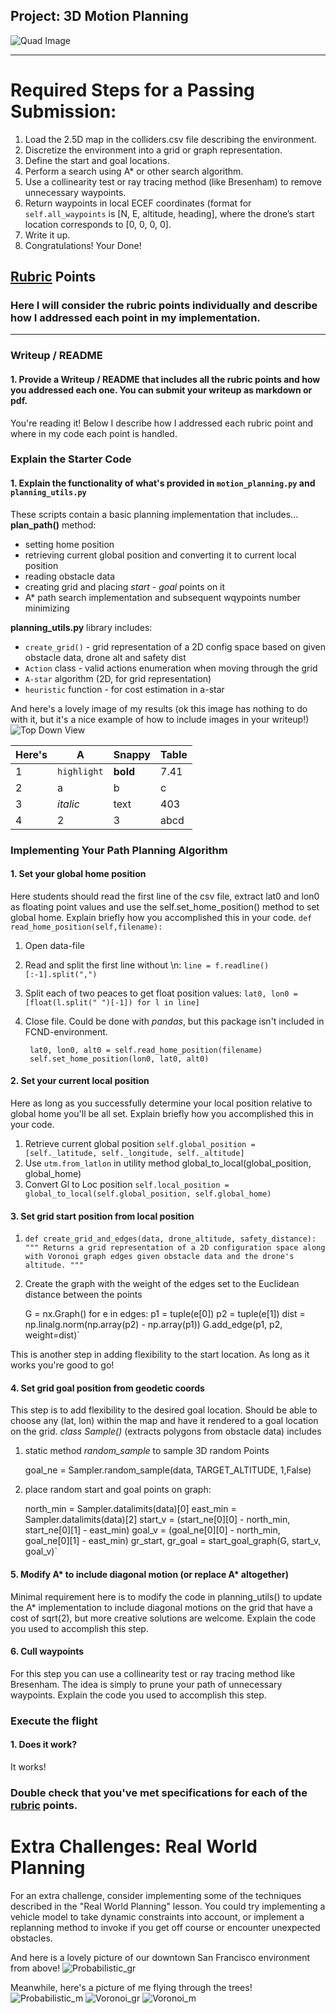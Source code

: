 ## Project: 3D Motion Planning
![Quad Image](./misc/enroute.png)

---


# Required Steps for a Passing Submission:
1. Load the 2.5D map in the colliders.csv file describing the environment.
2. Discretize the environment into a grid or graph representation.
3. Define the start and goal locations.
4. Perform a search using A* or other search algorithm.
5. Use a collinearity test or ray tracing method (like Bresenham) to remove unnecessary waypoints.
6. Return waypoints in local ECEF coordinates (format for `self.all_waypoints` is [N, E, altitude, heading], where the drone’s start location corresponds to [0, 0, 0, 0].
7. Write it up.
8. Congratulations!  Your Done!

## [Rubric](https://review.udacity.com/#!/rubrics/1534/view) Points
### Here I will consider the rubric points individually and describe how I addressed each point in my implementation.  

---
### Writeup / README

#### 1. Provide a Writeup / README that includes all the rubric points and how you addressed each one.  You can submit your writeup as markdown or pdf.  

You're reading it! Below I describe how I addressed each rubric point and where in my code each point is handled.

### Explain the Starter Code

#### 1. Explain the functionality of what's provided in `motion_planning.py` and `planning_utils.py`
These scripts contain a basic planning implementation that includes...
**plan_path()** method:
* setting home position
* retrieving current global position and converting it to current local position
* reading obstacle data
* creating grid and placing *start* - *goal* points on it
* A* path search implementation and subsequent wqypoints number minimizing

**planning_utils.py** library includes:
* `create_grid()` - grid representation of a 2D config space based on given obstacle data, drone alt and safety dist
* `Action` class - valid actions enumeration when moving through the grid
* `A-star` algorithm (2D, for grid representation) 
* `heuristic` function - for cost estimation in a-star

And here's a lovely image of my results (ok this image has nothing to do with it, but it's a nice example of how to include images in your writeup!)
![Top Down View](./misc/high_up.png)

Here's | A | Snappy | Table
--- | --- | --- | ---
1 | `highlight` | **bold** | 7.41
2 | a | b | c
3 | *italic* | text | 403
4 | 2 | 3 | abcd

### Implementing Your Path Planning Algorithm

#### 1. Set your global home position
Here students should read the first line of the csv file, extract lat0 and lon0 as floating point values and use the 
self.set_home_position() method to set global home. Explain briefly how you accomplished this in your code.
`def read_home_position(self,filename):`
1. Open data-file
2. Read and split the first line without \n: `line = f.readline()[:-1].split(",")`
3. Split each of two peaces to get float position values: `lat0, lon0 = [float(l.split(" ")[-1]) for l in line]`
4. Close file. 
Could be done with *pandas*, but this package isn't included in FCND-environment.

        lat0, lon0, alt0 = self.read_home_position(filename)
        self.set_home_position(lon0, lat0, alt0)        

#### 2. Set your current local position
Here as long as you successfully determine your local position relative to global home you'll be all set. Explain briefly how you accomplished this in your code.

1. Retrieve current global position `self.global_position = [self._latitude, self._longitude, self._altitude]`
2. Use `utm.from_latlon` in utility method global_to_local(global_position, global_home)
3. Convert Gl to Loc position `self.local_position = global_to_local(self.global_position, self.global_home)`

#### 3. Set grid start position from local position
1. `def create_grid_and_edges(data, drone_altitude, safety_distance):
    """
    Returns a grid representation of a 2D configuration space
    along with Voronoi graph edges given obstacle data and the
    drone's altitude.
    """
    `
2. Create the graph with the weight of the edges set to the Euclidean distance between the points
        
	G = nx.Graph()
        for e in edges:
            p1 = tuple(e[0])
            p2 = tuple(e[1])
            dist = np.linalg.norm(np.array(p2) - np.array(p1))
            G.add_edge(p1, p2, weight=dist)`

This is another step in adding flexibility to the start location. As long as it works you're good to go!

#### 4. Set grid goal position from geodetic coords
This step is to add flexibility to the desired goal location. Should be able to choose any (lat, lon) within the map 
and have it rendered to a goal location on the grid.
*class Sample()* (extracts polygons from obstacle data) includes 
1. static method *random_sample* to sample 3D random Points
	
	goal_ne = Sampler.random_sample(data, TARGET_ALTITUDE, 1,False)

2. place random start and goal points on graph:

	north_min = Sampler.datalimits(data)[0]
        east_min = Sampler.datalimits(data)[2]
	start_v = (start_ne[0][0] - north_min, start_ne[0][1] - east_min)
        goal_v = (goal_ne[0][0] - north_min, goal_ne[0][1] - east_min)
        gr_start, gr_goal = start_goal_graph(G, start_v, goal_v)`

#### 5. Modify A* to include diagonal motion (or replace A* altogether)
Minimal requirement here is to modify the code in planning_utils() to update the A* implementation to include diagonal motions on the grid that have a cost of sqrt(2), but more creative solutions are welcome. Explain the code you used to accomplish this step.

#### 6. Cull waypoints 
For this step you can use a collinearity test or ray tracing method like Bresenham. The idea is simply to prune your path of unnecessary waypoints. Explain the code you used to accomplish this step.



### Execute the flight
#### 1. Does it work?
It works!

### Double check that you've met specifications for each of the [rubric](https://review.udacity.com/#!/rubrics/1534/view) points.
  
# Extra Challenges: Real World Planning

For an extra challenge, consider implementing some of the techniques described in the "Real World Planning" lesson. You could try implementing a vehicle model to take dynamic constraints into account, or implement a replanning method to invoke if you get off course or encounter unexpected obstacles.

And here is a lovely picture of our downtown San Francisco environment from above!
![Probabilistic_gr](./planning_im/im_Prob_graph_time.png)

Meanwhile, here's a picture of me flying through the trees!
![Probabilistic_m](./planning_im/im_Prob_map.png)
![Voronoi_gr](./planning_im/im_Vor_graph_time.png)
![Voronoi_m](./planning_im/im_Vor_map.png)
